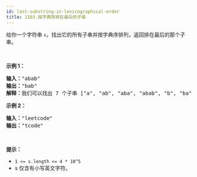 ```yaml
---
id: last-substring-in-lexicographical-order
title: 1163.按字典序排在最后的子串
---
```

给你一个字符串 <code>s</code>，找出它的所有子串并按字典序排列，返回排在最后的那个子串。

 

**示例 1：**


<pre><strong>输入：</strong>&#34;abab&#34;<br/><strong>输出：</strong>&#34;bab&#34;<br/><strong>解释：</strong>我们可以找出 7 个子串 [&#34;a&#34;, &#34;ab&#34;, &#34;aba&#34;, &#34;abab&#34;, &#34;b&#34;, &#34;ba&#34;, &#34;bab&#34;]。按字典序排在最后的子串是 &#34;bab&#34;。<br/></pre>

**示例 2：**


<pre><strong>输入：</strong>&#34;leetcode&#34;<br/><strong>输出：</strong>&#34;tcode&#34;<br/></pre>

 

**提示：**

- <code>1 &lt;= s.length &lt;= 4 * 10^5</code>
- s 仅含有小写英文字符。